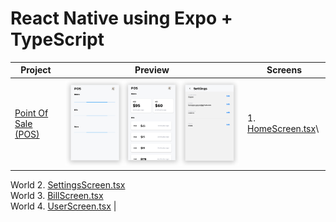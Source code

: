 
# React Native using Expo + TypeScript  
  
|Project  |Preview  |Screens  |
|--|--|--|
|[Point Of Sale (POS)](https://github.com/gayanvoice/react-native-apps/tree/master/pos#readme)  |![enter image description here](https://raw.githubusercontent.com/gayanvoice/react-native-apps/master/images/pos.png)  |1. [HomeScreen.tsx](https://github.com/gayanvoice/react-native-apps/blob/master/pos/screens/HomeScreen.tsx)\
World 2. [SettingsScreen.tsx](https://github.com/gayanvoice/react-native-apps/blob/master/pos/screens/SettingsScreen.tsx)\
World 3. [BillScreen.tsx](https://github.com/gayanvoice/react-native-apps/blob/master/pos/screens/BillScreen.tsx)\
World 4. [UserScreen.tsx](https://github.com/gayanvoice/react-native-apps/blob/master/pos/screens/UserScreen.tsx)  |
